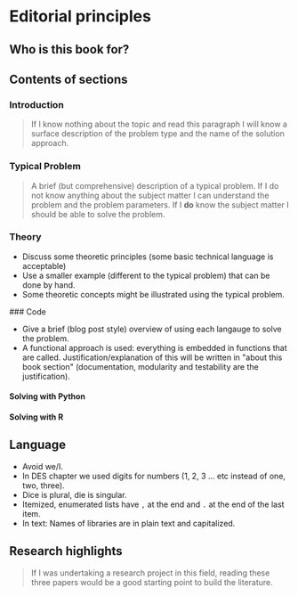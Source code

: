 # Editorial principles

## Who is this book for?

## Contents of sections

### Introduction

> If I know nothing about the topic and read this paragraph I will know a
> surface description of the problem type and the name of the solution approach.

### Typical Problem

> A brief (but comprehensive) description of a typical problem. If I do not know
> anything about the subject matter I can understand the problem and the problem
> parameters. If I **do** know the subject matter I should be able to solve the
> problem.

### Theory

- Discuss some theoretic principles (some basic technical language is acceptable)
- Use a smaller example (different to the typical problem) that can be done by
  hand.
- Some theoretic concepts might be illustrated using the typical problem.

### Code

- Give a brief (blog post style) overview of using each langauge to solve the
problem.
- A functional approach is used: everything is embedded in functions that are
  called. Justification/explanation of this will be written in "about this book
  section" (documentation, modularity and testability are the justification).

#### Solving with Python

#### Solving with R

## Language

- Avoid we/I.
- In DES chapter we used digits for numbers (1, 2, 3 ... etc instead of one,
  two, three).
- Dice is plural, die is singular.
- Itemized, enumerated lists have `,` at the end and `.` at the end of the last
  item.
- In text: Names of libraries are in plain text and capitalized.

## Research highlights

> If I was undertaking a research project in this field, reading these three
> papers would be a good starting point to build the literature.
